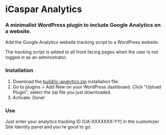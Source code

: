 # iCaspar Analytics

### A minimalist WordPress plugin to include Google Analytics on a website.

Add the Google Analytics website tracking script to a WordPress website.

The tracking script is added to all front facing pages when the user is not logged in as an administrator.

### Installation

1. Download the [build/ic-analytics.zip](https://github.com/iCaspar/ic-analytics/blob/master/build/ic-analytics.zip) installation file.
2. Go to plugins > Add New on your WordPress dashboard. Click "Upload Plugin", select the zip file you just downloaded.
3. Activate. Done!

### Use

Just enter your analytics tracking ID (UA-XXXXXXX-YY) in the customizer Site Identity panel and you're good to go.